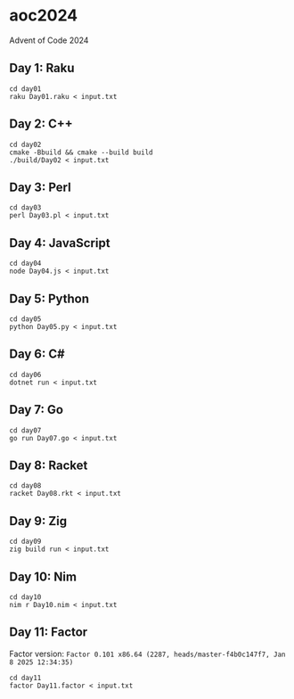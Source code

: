 # aoc2024
Advent of Code 2024

## Day 1: Raku
```
cd day01
raku Day01.raku < input.txt
```

## Day 2: C++
```
cd day02
cmake -Bbuild && cmake --build build
./build/Day02 < input.txt
```

## Day 3: Perl
```
cd day03
perl Day03.pl < input.txt
```

## Day 4: JavaScript
```
cd day04
node Day04.js < input.txt
```

## Day 5: Python
```
cd day05
python Day05.py < input.txt
```

## Day 6: C#
```
cd day06
dotnet run < input.txt
```

## Day 7: Go
```
cd day07
go run Day07.go < input.txt
```

## Day 8: Racket
```
cd day08
racket Day08.rkt < input.txt
```

## Day 9: Zig
```
cd day09
zig build run < input.txt
```

## Day 10: Nim
```
cd day10
nim r Day10.nim < input.txt
```

## Day 11: Factor
Factor version: `Factor 0.101 x86.64 (2287, heads/master-f4b0c147f7, Jan  8 2025 12:34:35)`
```
cd day11
factor Day11.factor < input.txt
```
